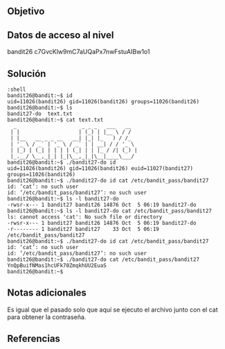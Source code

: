 ## Objetivo
## Datos de acceso al nivel
bandit26
c7GvcKlw9mC7aUQaPx7nwFstuAIBw1o1
## Solución
```
:shell
bandit26@bandit:~$ id
uid=11026(bandit26) gid=11026(bandit26) groups=11026(bandit26)
bandit26@bandit:~$ ls
bandit27-do  text.txt
bandit26@bandit:~$ cat text.txt
  _                     _ _ _   ___   __
 | |                   | (_) | |__ \ / /
 | |__   __ _ _ __   __| |_| |_   ) / /_
 | '_ \ / _` | '_ \ / _` | | __| / / '_ \
 | |_) | (_| | | | | (_| | | |_ / /| (_) |
 |_.__/ \__,_|_| |_|\__,_|_|\__|____\___/
bandit26@bandit:~$ ./bandit27-do id
uid=11026(bandit26) gid=11026(bandit26) euid=11027(bandit27) groups=11026(bandit26)
bandit26@bandit:~$ ./bandit27-do id cat /etc/bandit_pass/bandit27
id: ‘cat’: no such user
id: ‘/etc/bandit_pass/bandit27’: no such user
bandit26@bandit:~$ ls -l bandit27-do
-rwsr-x--- 1 bandit27 bandit26 14876 Oct  5 06:19 bandit27-do
bandit26@bandit:~$ ls -l bandit27-do cat /etc/bandit_pass/bandit27
ls: cannot access 'cat': No such file or directory
-rwsr-x--- 1 bandit27 bandit26 14876 Oct  5 06:19 bandit27-do
-r-------- 1 bandit27 bandit27    33 Oct  5 06:19 /etc/bandit_pass/bandit27
bandit26@bandit:~$ ./bandit27-do id cat /etc/bandit_pass/bandit27
id: ‘cat’: no such user
id: ‘/etc/bandit_pass/bandit27’: no such user
bandit26@bandit:~$ ./bandit27-do cat /etc/bandit_pass/bandit27
YnQpBuifNMas1hcUFk70ZmqkhUU2EuaS
bandit26@bandit:~$
```
## Notas adicionales
Es igual que el pasado solo que aquí se ejecuto el archivo junto con el cat para obtener la contraseña.
## Referencias 
